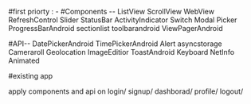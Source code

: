 #first priorty : - 
#Components --
ListView 
ScrollView
WebView
RefreshControl
Slider
StatusBar
ActivityIndicator
Switch
Modal
Picker
ProgressBarAndroid
sectionlist
toolbarandroid
ViewPagerAndroid

#API--
DatePickerAndroid
TimePickerAndroid
Alert
asyncstorage
Cameraroll
Geolocation
ImageEditior
ToastAndroid
Keyboard
NetInfo
Animated

#existing app

apply components and api on login/ signup/ dashborad/ profile/ logout/



